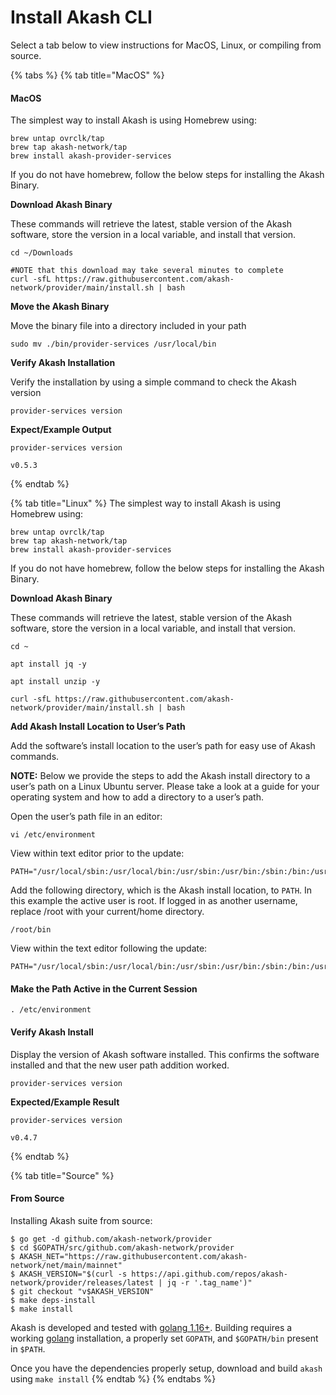 # Install Akash CLI

Select a tab below to view instructions for MacOS, Linux, or compiling from source.

{% tabs %}
{% tab title="MacOS" %}
#### MacOS

The simplest way to install Akash is using Homebrew using:

```
brew untap ovrclk/tap
brew tap akash-network/tap
brew install akash-provider-services
```

If you do not have homebrew, follow the below steps for installing the Akash Binary.

**Download Akash Binary**

These commands will retrieve the latest, stable version of the Akash software, store the version in a local variable, and install that version.

```
cd ~/Downloads

#NOTE that this download may take several minutes to complete
curl -sfL https://raw.githubusercontent.com/akash-network/provider/main/install.sh | bash
```

**Move the Akash Binary**

Move the binary file into a directory included in your path

```
sudo mv ./bin/provider-services /usr/local/bin
```

**Verify Akash Installation**

Verify the installation by using a simple command to check the Akash version

```
provider-services version
```

**Expect/Example Output**

```
provider-services version

v0.5.3
```
{% endtab %}

{% tab title="Linux" %}
The simplest way to install Akash is using Homebrew using:

```
brew untap ovrclk/tap
brew tap akash-network/tap
brew install akash-provider-services
```

If you do not have homebrew, follow the below steps for installing the Akash Binary.

**Download Akash Binary**

These commands will retrieve the latest, stable version of the Akash software, store the version in a local variable, and install that version.

```
cd ~

apt install jq -y

apt install unzip -y

curl -sfL https://raw.githubusercontent.com/akash-network/provider/main/install.sh | bash
```

**Add Akash Install Location to User’s Path**

Add the software’s install location to the user’s path for easy use of Akash commands.

**NOTE:** Below we provide the steps to add the Akash install directory to a user’s path on a Linux Ubuntu server. Please take a look at a guide for your operating system and how to add a directory to a user’s path.

Open the user’s path file in an editor:

```
vi /etc/environment
```

View within text editor prior to the update:

```
PATH="/usr/local/sbin:/usr/local/bin:/usr/sbin:/usr/bin:/sbin:/bin:/usr/games:/usr/local/games:/snap/bin"
```

Add the following directory, which is the Akash install location, to `PATH`. In this example the active user is root. If logged in as another username, replace /root with your current/home directory.

```
/root/bin
```

View within the text editor following the update:

```
PATH="/usr/local/sbin:/usr/local/bin:/usr/sbin:/usr/bin:/sbin:/bin:/usr/games:/usr/local/games:/snap/bin:/root/bin"
```

#### Make the Path Active in the Current Session

```
. /etc/environment
```

#### Verify Akash Install

Display the version of Akash software installed. This confirms the software installed and that the new user path addition worked.

```
provider-services version
```

**Expected/Example Result**

```
provider-services version

v0.4.7
```
{% endtab %}

{% tab title="Source" %}
#### From Source

Installing Akash suite from source:

```
$ go get -d github.com/akash-network/provider
$ cd $GOPATH/src/github.com/akash-network/provider
$ AKASH_NET="https://raw.githubusercontent.com/akash-network/net/main/mainnet"
$ AKASH_VERSION="$(curl -s https://api.github.com/repos/akash-network/provider/releases/latest | jq -r '.tag_name')"
$ git checkout "v$AKASH_VERSION"
$ make deps-install
$ make install
```

Akash is developed and tested with [golang 1.16+](https://golang.org/). Building requires a working [golang](https://golang.org/) installation, a properly set `GOPATH`, and `$GOPATH/bin` present in `$PATH`.

Once you have the dependencies properly setup, download and build `akash` using `make install`
{% endtab %}
{% endtabs %}
